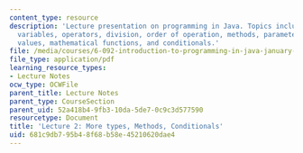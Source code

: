 ```yaml
---
content_type: resource
description: 'Lecture presentation on programming in Java. Topics include: types,
  variables, operators, division, order of operation, methods, parameters, return
  values, mathematical functions, and conditionals.'
file: /media/courses/6-092-introduction-to-programming-in-java-january-iap-2010/681c9db795b48f68b58e45210620dae4_MIT6_092IAP10_lec02.pdf
file_type: application/pdf
learning_resource_types:
- Lecture Notes
ocw_type: OCWFile
parent_title: Lecture Notes
parent_type: CourseSection
parent_uid: 52a418b4-9fb3-10da-5de7-0c9c3d577590
resourcetype: Document
title: 'Lecture 2: More types, Methods, Conditionals'
uid: 681c9db7-95b4-8f68-b58e-45210620dae4
---
```

